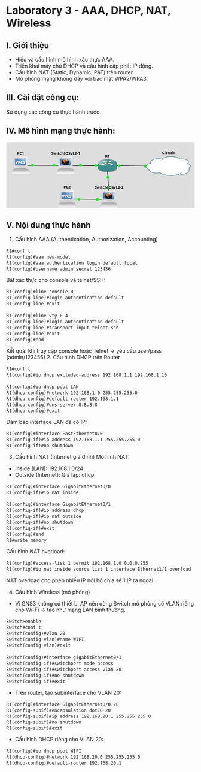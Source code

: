 # Laboratory 3 - AAA, DHCP, NAT, Wireless
## I. Giới thiệu
- Hiểu và cấu hình mô hình xác thực AAA.
- Triển khai máy chủ DHCP và cấu hình cấp phát IP động.
- Cấu hình NAT (Static, Dynamic, PAT) trên router.
- Mô phỏng mạng không dây với bảo mật WPA2/WPA3.
## III. Cài đặt công cụ: 
Sử dụng các công cụ thực hành trước
## IV. Mô hình mạng thực hành:
![Model](Images/model_lab3.png)
## V. Nội dung thực hành
1. Cấu hình AAA (Authentication, Authorization, Accounting)
```
R1#conf t
R1(config)#aaa new-model
R1(config)#aaa authentication login default local
R1(config)#username admin secret 123456
```
Bật xác thực cho console và telnet/SSH:
```
R1(config)#line console 0
R1(config-line)#login authentication default
R1(config-line)#exit

R1(config)#line vty 0 4
R1(config-line)#login authentication default
R1(config-line)#transport input telnet ssh
R1(config-line)#exit
R1(config)#end
```
Kết quả: khi truy cập console hoặc Telnet → yêu cầu user/pass (admin/123456)
2. Cấu hình DHCP trên Router
```
R1#conf t
R1(config)#ip dhcp excluded-address 192.168.1.1 192.168.1.10  

R1(config)#ip dhcp pool LAN
R1(dhcp-config)#network 192.168.1.0 255.255.255.0
R1(dhcp-config)#default-router 192.168.1.1
R1(dhcp-config)#dns-server 8.8.8.8
R1(dhcp-config)#exit
```
Đảm bảo interface LAN đã có IP:
```
R1(config)#interface FastEthernet0/0
R1(config-if)#ip address 192.168.1.1 255.255.255.0
R1(config-if)#no shutdown
```
3. Cấu hình NAT (Internet giả định)
Mô hình NAT:
- Inside (LAN): 192.168.1.0/24
- Outside (Internet): Giả lập: dhcp
```
R1(config)#interface GigabitEthernet0/0
R1(config-if)#ip nat inside

R1(config)#interface GigabitEthernet0/1
R1(config-if)#ip address dhcp
R1(config-if)#ip nat outside
R1(config-if)#no shutdown
R1(config-if)#exit
R1(config)#end
R1#write memory
```
Cấu hình NAT overload:
```
R1(config)#access-list 1 permit 192.168.1.0 0.0.0.255
R1(config)#ip nat inside source list 1 interface Ethernet1/1 overload
```
NAT overload cho phép nhiều IP nội bộ chia sẻ 1 IP ra ngoài.

4. Cấu hình Wireless (mô phỏng)
- Vì GNS3 không có thiết bị AP nên dùng Switch mô phỏng có VLAN riêng cho Wi-Fi → tạo như mạng LAN bình thường.
```
Switch>enable
Switch#conf t
Switch(config)#vlan 20
Switch(config-vlan)#name WIFI
Switch(config-vlan)#exit

Switch(config)#interface gigabitEthernet0/1
Switch(config-if)#switchport mode access
Switch(config-if)#switchport access vlan 20
Switch(config-if)#no shutdown 
Switch(config-if)#exit
```
- Trên router, tạo subinterface cho VLAN 20:
```
R1(config)#interface GigabitEthernet0/0.20
R1(config-subif)#encapsulation dot1Q 20
R1(config-subif)#ip address 192.168.20.1 255.255.255.0
R1(config-subif)#no shutdown 
R1(config-subif)#exit
```
- Cấu hình DHCP riêng cho VLAN 20:
```
R1(config)#ip dhcp pool WIFI
R1(dhcp-config)#network 192.168.20.0 255.255.255.0
R1(dhcp-config)#default-router 192.168.20.1
```

